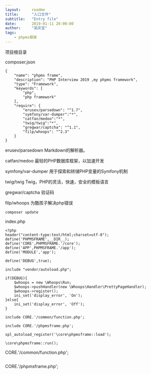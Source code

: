 ```yaml
---
layout:     readme
title:      "入口文件"
subtitle:   "Entry file"
date:       2019-01-11 20:00:00
author:     "吴庆宝"
tags:
    - phpms框架
---
```


项目根目录

composer.json

```
{
	"name": "phpms frame",
    "description": "PHP Interview 2019 ,my phpms framework",
    "type": "Framework",
    "keywords": [
        "php",
        "php framework"
    ],
    "require": {
        "erusev/parsedown": "^1.7",
        "symfony/var-dumper":"*",
        "catfan/medoo":"*",
        "twig/twig":"*",
        "gregwar/captcha": "^1.1",
		"filp/whoops": "^2.3"     
    }
}
```


erusev/parsedown Markdown的解析器。

catfan/medoo 最轻的PHP数据库框架，以加速开发

symfony/var-dumper  用于探索和转储PHP变量的Symfony机制

twig/twig Twig，PHP的灵活，快速，安全的模板语言

gregwar/captcha 验证码

filp/whoops 为酷孩子解决php错误

```git
composer update
```

index.php

```
<?php
header("content-type:text/html;charset=utf-8");  
define('PHPMSFRAME',__DIR__);             
define('CORE',PHPMSFRAME.'/core');
define('APP',PHPMSFRAME.'/app');
define('MODULE','app');

define('DEBUG',true);

include "vendor/autoload.php";

if(DEBUG){
	$whoops = new \Whoops\Run;
	$whoops->pushHandler(new \Whoops\Handler\PrettyPageHandler);
	$whoops->register();
	ini_set('display_error', 'On');
}else{
	ini_set('display_error', 'Off');
}

include CORE.'/common/function.php';

include CORE.'/phpmsframe.php';

spl_autoload_register('\core\phpmsframe::load');

\core\phpmsframe::run();
```

CORE.'/common/function.php';

```

```

CORE.'/phpmsframe.php';

```

```